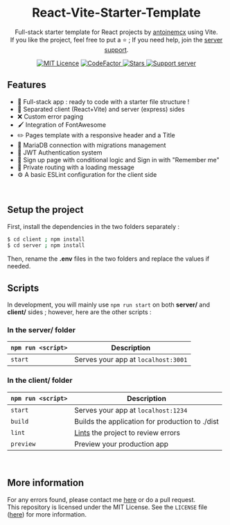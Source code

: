 <h1 align="center">React-Vite-Starter-Template</h1>
<p align="center">
    Full-stack starter template for React projects by <a href="https://github.com/antoinemcx">antoinemcx</a> using Vite.<br />
    If you like the project, feel free to put a ⭐ ; If you need help, join the <a href="https://discord.gg/G6WQsMQShZ">server support</a>.
</p>

<p align="center">
    <a title="MIT Licence" href="LICENCE"><img src="https://img.shields.io/badge/license-MIT-blue" alt="MIT Licence"></a>
    <a title="CodeFactor" href="https://www.codefactor.io/repository/github/antoinemcx/react-vite-starter-template">
        <img src="https://www.codefactor.io/repository/github/antoinemcx/react-vite-starter-template/badge" alt="CodeFactor">
    </a>
    <a title="Stars" href="[LICENCE](https://github.com/antoinemcx/React-Vite-Starter-Template)">
        <img src="https://img.shields.io/github/stars/antoinemcx/React-Vite-Starter-Template" alt="Stars">
    </a>
    <a title="Support server" href="https://discord.gg/G6WQsMQShZ">
        <img src="https://img.shields.io/discord/738122381062832180.svg?label=&logo=discord&logoColor=ffffff&color=7389D8&labelColor=6A7EC2" alt="Support server">
    </a>

   <br>
</p>

## Features
* 🚀 Full-stack app : ready to code with a starter file structure !
* 📁 Separated client (React+Vite) and server (express) sides
* ❌ Custom error paging
* 🖌️ Integration of FontAwesome
* ✏️ Pages template with a responsive header and a Title
* 📡 MariaDB connection with migrations management
* 🔑 JWT Authentication system
* 👥 Sign up page with conditional logic and Sign in with "Remember me"
* 🔐 Private routing with a loading message
* ⚙️ A basic ESLint configuration for the client side

<!-- ### CRA version
If you need you'll find a branch "[CRA](https://github.com/antoinemcx/React-Vite-Starter-Template/tree/cra)" for the same application bootstraped with Create-React-App instead of Vite. -->

<br>

## Setup the project
First, install the dependencies in the two folders separately :
```sh
$ cd client ; npm install
$ cd server ; npm install
```
Then, rename the **.env** files in the two folders and replace the values if needed.

## Scripts

In development, you will mainly use `npm run start` on both **server/** and **client/** sides ; however, here are the other scripts :

### In the server/ folder
|`npm run <script>` |Description|
|-------------------|-----------|
|`start`            |Serves your app at `localhost:3001`|

### In the client/ folder
|`npm run <script>` |Description|
|-------------------|-----------|
|`start`              |Serves your app at `localhost:1234`|
|`build`            |Builds the application for production to ./dist|
|`lint`             |[Lints](https://en.wikipedia.org/wiki/Lint_%28software%29) the project to review errors|
|`preview`          |Preview your production app|

<br>

## More information

For any errors found, please contact me [here](https://discord.gg/G6WQsMQShZ) or do a pull request.  
This repository is licensed under the MIT License. See the `LICENSE` file ([here](https://github.com/antoinemcx/React-Vite-Starter-Template/blob/master/LICENSE)) for more information.
